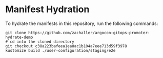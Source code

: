 # Manifest Hydration

To hydrate the manifests in this repository, run the following commands:

```shell
git clone https://github.com/zachaller/argocon-gitops-promoter-hydrate-demo
# cd into the cloned directory
git checkout c38a223bafeea1ea8ac1b104a7eee713d59f3978
kustomize build ./user-configuration/staging/e2e
```
